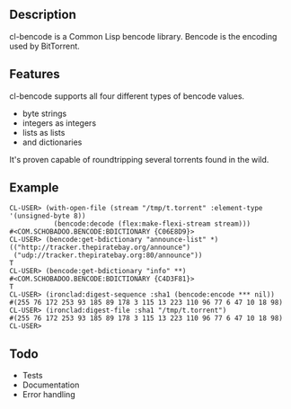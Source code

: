 Description
-----------

cl-bencode is a Common Lisp bencode library. Bencode is the encoding
used by BitTorrent.

Features
--------

cl-bencode supports all four different types of bencode values.

* byte strings
* integers as integers
* lists as lists
* and dictionaries

It's proven capable of roundtripping several torrents found in the
wild.

Example
-------

    CL-USER> (with-open-file (stream "/tmp/t.torrent" :element-type '(unsigned-byte 8))
               (bencode:decode (flex:make-flexi-stream stream)))
    #<COM.SCHOBADOO.BENCODE:BDICTIONARY {C06E8D9}>
    CL-USER> (bencode:get-bdictionary "announce-list" *)
    (("http://tracker.thepiratebay.org/announce")
     ("udp://tracker.thepiratebay.org:80/announce"))
    T
    CL-USER> (bencode:get-bdictionary "info" **)
    #<COM.SCHOBADOO.BENCODE:BDICTIONARY {C4D3F81}>
    T
    CL-USER> (ironclad:digest-sequence :sha1 (bencode:encode *** nil))
    #(255 76 172 253 93 185 89 178 3 115 13 223 110 96 77 6 47 10 18 98)
    CL-USER> (ironclad:digest-file :sha1 "/tmp/t.torrent")
    #(255 76 172 253 93 185 89 178 3 115 13 223 110 96 77 6 47 10 18 98)
    CL-USER> 

Todo
----

* Tests
* Documentation
* Error handling
